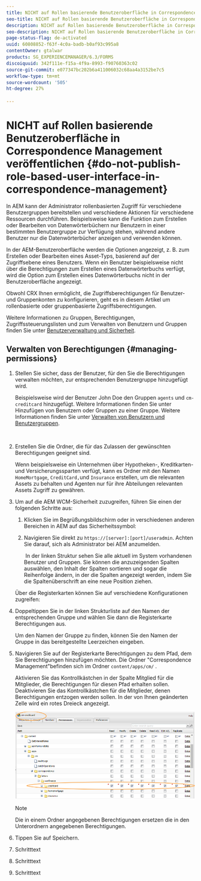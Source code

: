 ```yaml
---
title: NICHT auf Rollen basierende Benutzeroberfläche in Correspondence Management VERÖFFENTLICHEN
seo-title: NICHT auf Rollen basierende Benutzeroberfläche in Correspondence Management VERÖFFENTLICHEN
description: NICHT auf Rollen basierende Benutzeroberfläche in Correspondence Management VERÖFFENTLICHEN
seo-description: NICHT auf Rollen basierende Benutzeroberfläche in Correspondence Management VERÖFFENTLICHEN
page-status-flag: de-activated
uuid: 60808852-f63f-4c0a-badb-b0af93c995a8
contentOwner: gtalwar
products: SG_EXPERIENCEMANAGER/6.3/FORMS
discoiquuid: 342f111e-f15a-4f9a-8993-f90760363c02
source-git-commit: e077347bc202b6a411006032c68aa4a3152be7c5
workflow-type: tm+mt
source-wordcount: '505'
ht-degree: 27%

---
```



# NICHT auf Rollen basierende Benutzeroberfläche in Correspondence Management veröffentlichen {#do-not-publish-role-based-user-interface-in-correspondence-management}

In AEM kann der Administrator rollenbasierten Zugriff für verschiedene Benutzergruppen bereitstellen und verschiedene Aktionen für verschiedene Ressourcen durchführen. Beispielsweise kann die Funktion zum Erstellen oder Bearbeiten von Datenwörterbüchern nur Benutzern in einer bestimmten Benutzergruppe zur Verfügung stehen, während andere Benutzer nur die Datenwörterbücher anzeigen und verwenden können.

In der AEM-Benutzeroberfläche werden die Optionen angezeigt, z. B. zum Erstellen oder Bearbeiten eines Asset-Typs, basierend auf der Zugriffsebene eines Benutzers. Wenn ein Benutzer beispielsweise nicht über die Berechtigungen zum Erstellen eines Datenwörterbuchs verfügt, wird die Option zum Erstellen eines Datenwörterbuchs nicht in der Benutzeroberfläche angezeigt.

Obwohl CRX Ihnen ermöglicht, die Zugriffsberechtigungen für Benutzer- und Gruppenkonten zu konfigurieren, geht es in diesem Artikel um rollenbasierte oder gruppenbasierte Zugriffsberechtigungen.

Weitere Informationen zu Gruppen, Berechtigungen, Zugriffssteuerungslisten und zum Verwalten von Benutzern und Gruppen finden Sie unter [Benutzerverwaltung und Sicherheit](/help/sites-administering/security.md).

## Verwalten von Berechtigungen {#managing-permissions}

1. Stellen Sie sicher, dass der Benutzer, für den Sie die Berechtigungen verwalten möchten, zur entsprechenden Benutzergruppe hinzugefügt wird.

   Beispielsweise wird der Benutzer John Doe den Gruppen `agents` und `cm-creditcard` hinzugefügt. Weitere Informationen finden Sie unter Hinzufügen von Benutzern oder Gruppen zu einer Gruppe. Weitere Informationen finden Sie unter [Verwalten von Benutzern und Benutzergruppen](/help/communities/users.md).

   ![]()

1. Erstellen Sie die Ordner, die für das Zulassen der gewünschten Berechtigungen geeignet sind.

   Wenn beispielsweise ein Unternehmen über Hypotheken-, Kreditkarten- und Versicherungssparten verfügt, kann es Ordner mit den Namen `HomeMortgage`, `CreditCard,`und `Insurance` erstellen, um die relevanten Assets zu behalten und Agenten nur für ihre Abteilungen relevanten Assets Zugriff zu gewähren.

1. Um auf die AEM WCM-Sicherheit zuzugreifen, führen Sie einen der folgenden Schritte aus:

   1. Klicken Sie im Begrüßungsbildschirm oder in verschiedenen anderen Bereichen in AEM auf das Sicherheitssymbol:

   1. Navigieren Sie direkt zu `https://[server]:[port]/useradmin`. Achten Sie darauf, sich als Administrator bei AEM anzumelden.

      ![]()
   In der linken Struktur sehen Sie alle aktuell im System vorhandenen Benutzer und Gruppen. Sie können die anzuzeigenden Spalten auswählen, den Inhalt der Spalten sortieren und sogar die Reihenfolge ändern, in der die Spalten angezeigt werden, indem Sie die Spaltenüberschrift an eine neue Position ziehen.

   Über die Registerkarten können Sie auf verschiedene Konfigurationen zugreifen:

1. Doppeltippen Sie in der linken Strukturliste auf den Namen der entsprechenden Gruppe und wählen Sie dann die Registerkarte Berechtigungen aus.

   Um den Namen der Gruppe zu finden, können Sie den Namen der Gruppe in das bereitgestellte Leerzeichen eingeben.

1. Navigieren Sie auf der Registerkarte Berechtigungen zu dem Pfad, dem Sie Berechtigungen hinzufügen möchten. Die Ordner &quot;Correspondence Management&quot;befinden sich im Ordner `content/apps/cm/` .

   Aktivieren Sie das Kontrollkästchen in der Spalte Mitglied für die Mitglieder, die Berechtigungen für diesen Pfad erhalten sollen. Deaktivieren Sie das Kontrollkästchen für die Mitglieder, denen Berechtigungen entzogen werden sollen. In der von Ihnen geänderten Zelle wird ein rotes Dreieck angezeigt.

   ![useradmin-creditcard](assets/useradmin-creditcard.png)

   >[!NOTE]
   >
   >Die in einem Ordner angegebenen Berechtigungen ersetzen die in den Unterordnern angegebenen Berechtigungen.

1. Tippen Sie auf Speichern.
1. Schritttext
1. Schritttext
1. Schritttext

